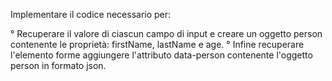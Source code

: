 Implementare il codice necessario per:

° Recuperare il valore di ciascun campo di input e creare un oggetto person contenente le proprietà: firstName, lastName e age.
° Infine recuperare l'elemento forme aggiungere l'attributo data-person contenente l'oggetto person in formato json.
